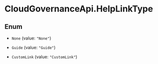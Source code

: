 # CloudGovernanceApi.HelpLinkType

## Enum


* `None` (value: `"None"`)

* `Guide` (value: `"Guide"`)

* `CustomLink` (value: `"CustomLink"`)


